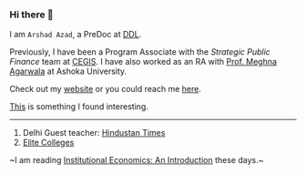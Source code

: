 ### Hi there 👋

I am `Arshad Azad`, a PreDoc at [DDL](https://www.devdatalab.org/team).

Previously, I have been a Program Associate with the _Strategic Public Finance_ team at [CEGIS](https://api.cegis.org/arshad-azad). I have also worked as an RA with [Prof. Meghna Agarwala](https://www.ashoka.edu.in/profile/meghna-agarwala-3/) at Ashoka University.

Check out my [website](https://azadecon.github.io) or you could reach me [here](mailto:azadecon@gmail.com).

[This](https://gist.github.com/bbdaniels/246867d78f07db5b2baecd0d8a22ef1a) is something I found interesting.


---
1. Delhi Guest teacher: [Hindustan Times](https://www.hindustantimes.com/class-of-2018/delhi-schools-12000-teacher-vacancies.html)
2. [Elite Colleges](https://www.nber.org/system/files/working_papers/w31492/w31492.pdf)

~I am reading [Institutional Economics: An Introduction](https://books.google.co.in/books/about/Institutional_Economics.html?id=a22MDwAAQBAJ&redir_esc=y) these days.~

<!--
**azadecon/azadecon** is a ✨ _special_ ✨ repository because its `README.md` (this file) appears on your GitHub profile.

Here are some ideas to get you started:

- 🔭 I’m currently working on ...
- 🌱 I’m currently learning ...
- 👯 I’m looking to collaborate on ...
- 🤔 I’m looking for help with ...
- 💬 Ask me about ...
- 📫 How to reach me: ...
- 😄 Pronouns: ...
- ⚡ Fun fact: ...
-->
